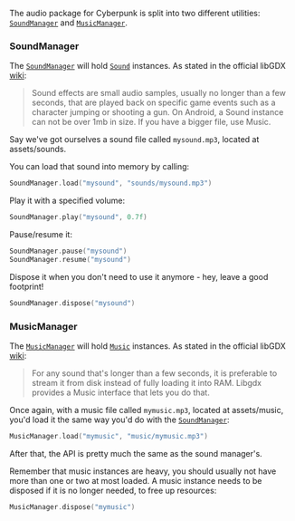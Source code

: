 The audio package for Cyberpunk is split into two different utilities: [`SoundManager`](#soundmanager) and [`MusicManager`](#musicmanager).

### SoundManager

The [`SoundManager`](https://github.com/ImXico/Cyberpunk/blob/master/audio/src/main/kotlin/cyberpunk/audio/SoundManager.kt) will hold [`Sound`](https://libgdx.badlogicgames.com/ci/nightlies/docs/api/com/badlogic/gdx/audio/Sound.html) instances. As stated in the official libGDX [wiki](https://github.com/libgdx/libgdx/wiki/Sound-effects):
> Sound effects are small audio samples, usually no longer than a few seconds, that are played back on specific game events such as a character jumping or shooting a gun. On Android, a Sound instance can not be over 1mb in size. If you have a bigger file, use Music.

Say we've got ourselves a sound file called `mysound.mp3`, located at assets/sounds.

You can load that sound into memory by calling:
```kotlin
SoundManager.load("mysound", "sounds/mysound.mp3")
```

Play it with a specified volume:
```kotlin
SoundManager.play("mysound", 0.7f)
```

Pause/resume it:
```kotlin
SoundManager.pause("mysound")
SoundManager.resume("mysound")
```

Dispose it when you don't need to use it anymore - hey, leave a good footprint!
```kotlin
SoundManager.dispose("mysound")
```

### MusicManager

The [`MusicManager`](https://github.com/ImXico/Cyberpunk/blob/master/audio/src/main/kotlin/cyberpunk/audio/MusicManager.kt) will hold [`Music`](https://github.com/libgdx/libgdx/wiki/Streaming-music) instances. As stated in the official libGDX [wiki](https://github.com/libgdx/libgdx/wiki/Streaming-music):
> For any sound that's longer than a few seconds, it is preferable to stream it from disk instead of fully loading it into RAM. Libgdx provides a Music interface that lets you do that.

Once again, with a music file called `mymusic.mp3`, located at assets/music, you'd load it the same way you'd do with the [`SoundManager`](#soundmanager):
```kotlin
MusicManager.load("mymusic", "music/mymusic.mp3")
```

After that, the API is pretty much the same as the sound manager's.

Remember that music instances are heavy, you should usually not have more than one or two at most loaded.
A music instance needs to be disposed if it is no longer needed, to free up resources:
```kotlin
MusicManager.dispose("mymusic")
```
